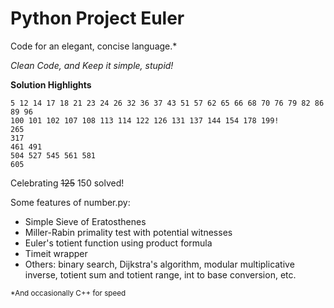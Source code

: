 Python Project Euler
====================
Code for an elegant, concise language.*

*Clean Code, and Keep it simple, stupid!*

**Solution Highlights**

    5 12 14 17 18 21 23 24 26 32 36 37 43 51 57 62 65 66 68 70 76 79 82 86 89 96
    100 101 102 107 108 113 114 122 126 131 137 144 154 178 199!
    265
    317
    461 491
    504 527 545 561 581
    605

Celebrating ~~125~~ 150 solved!

Some features of number.py:

- Simple Sieve of Eratosthenes
- Miller-Rabin primality test with potential witnesses
- Euler's totient function using product formula
- Timeit wrapper
- Others: binary search, Dijkstra's algorithm, modular multiplicative inverse,
totient sum and totient range, int to base conversion, etc.

<sub>*And occasionally C++ for speed</sub>

